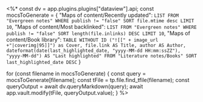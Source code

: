 <%*
const dv = app.plugins.plugins["dataview"].api;
const mocsToGenerate = {
  "Maps of content/Recently updated": `LIST
	FROM "Evergreen notes"
	WHERE publish != "false"
	SORT file.mtime desc
	LIMIT 10`,
  "Maps of content/Most backlinked": `LIST
    FROM "Evergreen notes"
    WHERE publish != "false"
    SORT length(file.inlinks) DESC
    LIMIT 10`,
  "Maps of content/Book library": `TABLE WITHOUT ID
	  ("![[" + image_url +"|coverimg|95]]") as Cover, file.link AS Title, author AS Author, dateformat(date(last_highlighted_date, "yyyy-MM-dd HH:mm:ssZZ"), "yyyy-MM-dd") AS "Last highlighted"
	  FROM "Literature notes/Books"
	  SORT last_highlighted_date DESC`
}

for (const filename in mocsToGenerate) {
  const query = mocsToGenerate[filename];
  const tFile = tp.file.find_tfile(filename);
  const queryOutput = await dv.queryMarkdown(query);
  await app.vault.modify(tFile, queryOutput.value);
}
%>
